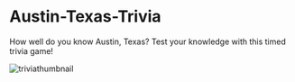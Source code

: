 # Austin-Texas-Trivia
How well do you know Austin, Texas? Test your knowledge with this timed trivia game! 


![triviathumbnail](https://user-images.githubusercontent.com/44386342/53197847-b1983700-35e0-11e9-99be-1f2fad38097d.png)
